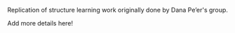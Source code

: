 Replication of structure learning work originally done by Dana Pe’er's group.

Add more details here!
